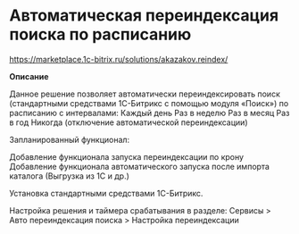 # Автоматическая переиндексация поиска по расписанию
https://marketplace.1c-bitrix.ru/solutions/akazakov.reindex/

**Описание**

Данное решение позволяет автоматически переиндексировать поиск (стандартными средствами 1С-Битрикс с помощью модуля «Поиск») по расписанию с интервалами:
Каждый день
Раз в неделю
Раз в месяц
Раз в год
Никогда (отключение автоматической переиндексации)

Запланированный функционал:

Добавление функционала запуска переиндексации по крону
Добавление функционала автоматического запуска после импорта каталога (Выгрузка из 1С и др.)

Установка стандартными средствами 1С-Битрикс.

Настройка решения и таймера срабатывания в разделе:
Сервисы > Авто переиндексация поиска > Настройка переиндексации